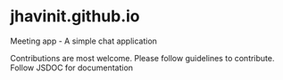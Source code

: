 # jhavinit.github.io
Meeting app - A simple chat application

Contributions are most welcome.
Please follow guidelines to contribute.
Follow JSDOC for documentation
